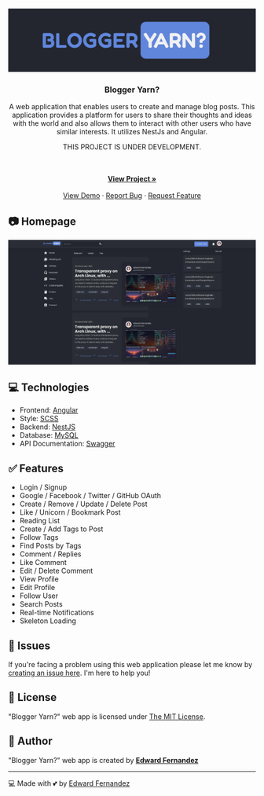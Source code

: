 <div id="top"></div>

<!-- PROJECT LOGO -->
<br />
<div align="center">
  <a href="https://github.com/wardvisual/blogger-yarn">
    <img src="./screenshots/blogger-yarn.jpg" alt="Blogger Yarn?">
  </a>

  <h3 align="center">Blogger Yarn?</h3>

  <p align="center"> A web application that enables users to create and manage blog posts. This application provides a platform for users to share their thoughts and ideas with the world and also allows them to interact with other users who have similar interests. It utilizes NestJs and Angular. </p> 
  <p>THIS PROJECT IS UNDER DEVELOPMENT.</p>
    <br />
    <br />
    <a href="https://github.com/wardvisual/blogger-yarn"><strong>View Project »</strong></a>
    <br />    
    <br />
    <a href="https://github.com/wardvisual/blogger-yarn">View Demo</a>
    ·
    <a href="https://github.com/wardvisual/blogger-yarn/issues">Report Bug</a>
    ·
    <a href="https://github.com/wardvisual/blogger-yarn/issues">Request Feature</a>
  
</div>

## 📷 Homepage 
![homepage](screenshots/ss-1.jpg)

## 💻 Technologies

- Frontend: [Angular](https://angular.io/)
- Style: [SCSS](https://sass-lang.com/)
- Backend: [NestJS](https://nestjs.com/)
- Database: [MySQL](https://www.mysql.com/)
- API Documentation: [Swagger](https://swagger.io/)

## ✅ Features

- Login / Signup
- Google / Facebook / Twitter / GitHub OAuth
- Create / Remove / Update / Delete Post
- Like / Unicorn / Bookmark Post
- Reading List
- Create / Add Tags to Post
- Follow Tags
- Find Posts by Tags
- Comment / Replies
- Like Comment
- Edit / Delete Comment
- View Profile
- Edit Profile
- Follow User
- Search Posts
- Real-time Notifications 
- Skeleton Loading

## 🐛 Issues

If you're facing a problem using this web application please let me know by [creating an issue here](https://github.com/wardvisual/blogger-yarn/issues/new). I'm here to help you!

## 📃 License

"Blogger Yarn?" web app is licensed under [The MIT License](https://opensource.org/licenses/MIT).

## 📝 Author

"Blogger Yarn?" web app is created by **[Edward Fernandez](https://github.com/wardvisual/)**

---

💻 Made with 💕 by [Edward Fernandez](https://wardvisual.me) 